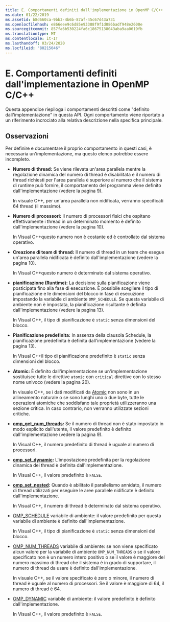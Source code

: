```yaml
---
title: E. Comportamenti definiti dall'implementazione in OpenMP C/C++
ms.date: 01/22/2019
ms.assetid: b8d660ca-9bb3-4b6b-87af-45c67d43a731
ms.openlocfilehash: e866eee9c6d85e93388f9f1d086badf948e2600e
ms.sourcegitcommit: 857fa6b530224fa6c18675138043aba9aa0619fb
ms.translationtype: MT
ms.contentlocale: it-IT
ms.lasthandoff: 03/24/2020
ms.locfileid: "80215046"
---
```

# <a name="e-implementation-defined-behaviors-in-openmp-cc"></a>E. Comportamenti definiti dall'implementazione in OpenMP C/C++

Questa appendice riepiloga i comportamenti descritti come "definito dall'implementazione" in questa API.  Ogni comportamento viene riportato a un riferimento incrociato alla relativa descrizione nella specifica principale.

## <a name="remarks"></a>Osservazioni

Per definire e documentare il proprio comportamento in questi casi, è necessaria un'implementazione, ma questo elenco potrebbe essere incompleto.

- **Numero di thread:** Se viene rilevata un'area parallela mentre la regolazione dinamica del numero di thread è disabilitata e il numero di thread richiesti per l'area parallela è superiore al numero che il sistema di runtime può fornire, il comportamento del programma viene definito dall'implementazione (vedere la pagina 9).

   In visuale C++, per un'area parallela non nidificata, verranno specificati 64 thread (il massimo).

- **Numero di processori:** Il numero di processori fisici che ospitano effettivamente i thread in un determinato momento è definito dall'implementazione (vedere la pagina 10).

   In Visual C++questo numero non è costante ed è controllato dal sistema operativo.

- **Creazione di team di thread:** Il numero di thread in un team che esegue un'area parallela nidificata è definito dall'implementazione (vedere la pagina 10).

   In Visual C++questo numero è determinato dal sistema operativo.

- **pianificazione (Runtime):** La decisione sulla pianificazione viene posticipata fino alla fase di esecuzione. È possibile scegliere il tipo di pianificazione e le dimensioni del blocco in fase di esecuzione impostando la variabile di ambiente `OMP_SCHEDULE`. Se questa variabile di ambiente non è impostata, la pianificazione risultante è definita dall'implementazione (vedere la pagina 13).

   In Visual C++, il tipo di pianificazione è `static` senza dimensioni del blocco.

- **Pianificazione predefinita:** In assenza della clausola Schedule, la pianificazione predefinita è definita dall'implementazione (vedere la pagina 13).

   In Visual C++il tipo di pianificazione predefinito è `static` senza dimensioni del blocco.

- **Atomic:** È definito dall'implementazione se un'implementazione sostituisce tutte le direttive `atomic` con `critical` direttive con lo stesso nome univoco (vedere la pagina 20).

   In visuale C++, se i dati modificati da [Atomic](reference/openmp-directives.md#atomic) non sono in un allineamento naturale o se sono lunghi uno o due byte, tutte le operazioni atomiche che soddisfano tale proprietà utilizzeranno una sezione critica. In caso contrario, non verranno utilizzate sezioni critiche.

- **[omp_get_num_threads](3-run-time-library-functions.md#312-omp_get_num_threads-function):** Se il numero di thread non è stato impostato in modo esplicito dall'utente, il valore predefinito è definito dall'implementazione (vedere la pagina 9).

   In Visual C++, il numero predefinito di thread è uguale al numero di processori.

- **[omp_set_dynamic](3-run-time-library-functions.md#317-omp_set_dynamic-function):** L'impostazione predefinita per la regolazione dinamica dei thread è definita dall'implementazione.

   In Visual C++, il valore predefinito è `FALSE`.

- **[omp_set_nested](3-run-time-library-functions.md#319-omp_set_nested-function):** Quando è abilitato il parallelismo annidato, il numero di thread utilizzati per eseguire le aree parallele nidificate è definito dall'implementazione.

   In Visual C++, il numero di thread è determinato dal sistema operativo.

- [OMP_SCHEDULE](4-environment-variables.md#41-omp_schedule) variabile di ambiente: il valore predefinito per questa variabile di ambiente è definito dall'implementazione.

   In Visual C++, il tipo di pianificazione è `static` senza dimensioni del blocco.

- [OMP_NUM_THREADS](4-environment-variables.md#42-omp_num_threads) variabile di ambiente: se non viene specificato alcun valore per la variabile di ambiente `OMP_NUM_THREADS` o se il valore specificato non è un numero intero positivo o se il valore è maggiore del numero massimo di thread che il sistema è in grado di supportare, il numero di thread da usare è definito dall'implementazione.

   In visuale C++, se il valore specificato è zero o minore, il numero di thread è uguale al numero di processori.  Se il valore è maggiore di 64, il numero di thread è 64.

- [OMP_DYNAMIC](4-environment-variables.md#43-omp_dynamic) variabile di ambiente: il valore predefinito è definito dall'implementazione.

   In Visual C++, il valore predefinito è `FALSE`.
